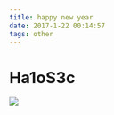 ```yaml
---
title: happy new year
date: 2017-1-22 00:14:57
tags: other
---
```

# Ha1oS3c

![](http://ok508kqsu.bkt.clouddn.com/%E5%AE%89%E5%85%A8%E5%B0%8F%E7%BB%84Logo.png)


